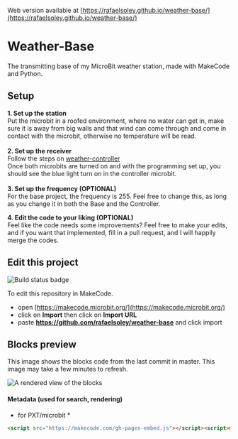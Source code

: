 Web version available at [https://rafaelsoley.github.io/weather-base/](https://rafaelsoley.github.io/weather-base/)

# Weather-Base
The transmitting base of my MicroBit weather station, made with MakeCode and Python.

## Setup
**1. Set up the station**<br>
Put the microbit in a roofed environment, where no water can get in, make sure it is away from  big walls and that wind can come through and come in contact with the microbit, otherwise no temperature will be read.
<br><br>
**2. Set up the receiver**<br>
Follow the steps on [weather-controller](https://github.com/rafaelsoley/weather-controller)<br>
Once both microbits are turned on and with the programming set up, you should see the blue light turn on in the controller microbit.
<br><br>
**3. Set up the frequency (OPTIONAL)**<br>
For the base project, the frequency is 255. Feel free to change this, as long as you change it in both the Base and the Controller.

**4. Edit the code to your liking (OPTIONAL)**<br>
Feel like the code needs some improvements? Feel free to make your edits, and if you want that implemented, fill in a pull request, and I will happily merge the codes.

## Edit this project
![Build status badge](https://github.com/rafaelsoley/weather-base/workflows/MakeCode/badge.svg)

To edit this repository in MakeCode.

* open [https://makecode.microbit.org/](https://makecode.microbit.org/)
* click on **Import** then click on **Import URL**
* paste **https://github.com/rafaelsoley/weather-base** and click import

## Blocks preview

This image shows the blocks code from the last commit in master.
This image may take a few minutes to refresh.

![A rendered view of the blocks](https://github.com/rafaelsoley/weather-base/raw/master/.github/makecode/blocks.png)

#### Metadata (used for search, rendering)

* for PXT/microbit *
```html
<script src="https://makecode.com/gh-pages-embed.js"></script><script>makeCodeRender("{{ site.makecode.home_url }}", "{{ site.github.owner_name }}/{{ site.github.repository_name }}");</script>
```
